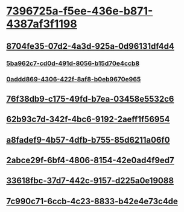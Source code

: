 # [7396725a-f5ee-436e-b871-4387af3f1198](TocOutOfQuery)
## [8704fe35-07d2-4a3d-925a-0d96131df4d4](TocOutOfQuery)
### [5ba962c7-cd0d-491d-8056-b15d70e4ccb8](TocOutOfQuery)
### [0addd869-4306-422f-8af8-b0eb9670e965](TocOutOfQuery)
## [76f38db9-c175-49fd-b7ea-03458e5532c6](TocOutOfQuery)
## [62b93c7d-342f-4bc6-9192-2aeff1f56954](TocOutOfQuery)
## [a8fadef9-4b57-4dfb-b755-85d6211a06f0](TocOutOfQuery)
## [2abce29f-6bf4-4806-8154-42e0ad4f9ed7](TocOutOfQuery)
## [33618fbc-37d7-442c-9157-d225a0e19088](TocOutOfQuery)
## [7c990c71-6ccb-4c23-8833-b42e4e73c4de](TocOutOfQuery)

